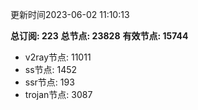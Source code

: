 更新时间2023-06-02 11:10:13

**总订阅: 223**
**总节点: 23828**
**有效节点: 15744**
- v2ray节点: 11011
- ss节点: 1452
- ssr节点: 193
- trojan节点: 3087
